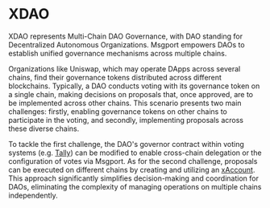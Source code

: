 # XDAO

XDAO represents Multi-Chain DAO Governance, with DAO standing for Decentralized Autonomous Organizations. Msgport empowers DAOs to establish unified governance mechanisms across multiple chains.

Organizations like Uniswap, which may operate DApps across several chains, find their governance tokens distributed across different blockchains. Typically, a DAO conducts voting with its governance token on a single chain, making decisions on proposals that, once approved, are to be implemented across other chains. This scenario presents two main challenges: firstly, enabling governance tokens on other chains to participate in the voting, and secondly, implementing proposals across these diverse chains.

To tackle the first challenge, the DAO's governor contract within voting systems (e.g. [Tally](https://www.tally.xyz/explore)) can be modified to enable cross-chain delegation or the configuration of votes via Msgport. As for the second challenge, proposals can be executed on different chains by creating and utilizing an [xAccount](./xaccount.md). This approach significantly simplifies decision-making and coordination for DAOs, eliminating the complexity of managing operations on multiple chains independently.